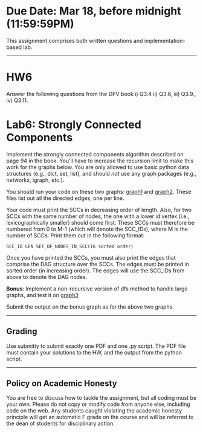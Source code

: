 <!--
.. title: HW6
.. slug: algo_hw6
.. date: 2021-03-12 21:28:01 UTC-04:00
.. tags: 
.. category: 
.. link: 
.. description: 
.. has_math: True
.. type: text
-->

# **Due Date**: Mar 18, before midnight (11:59:59PM)

This assignment comprises both written questions and
implementation-based lab.

---

# HW6

Answer the following questions from the DPV book i) Q3.4 ii) Q3.6, iii)
Q3.9., iv) Q3.11.


# Lab6: Strongly Connected Components

Implement the strongly connected components algorithm described on page
94 in the book. You'll have to increase the recursion limit to make this
work for the graphs below. You are only allowed to use basic python data
structures (e.g., dict, set, list), and should *not* use any graph
packages (e.g., networkx, igraph, etc.).

You should run your code on these two graphs: 
[graph1](http://www.cs.rpi.edu/~zaki/CS2300/data/scc_graph100.txt) 
and 
[graph2](http://www.cs.rpi.edu/~zaki/CS2300/data/scc_graph1000.txt). 
These files list out all the directed edges, one per line.

Your code must print the SCCs in decreasing order of length. Also, for
two SCCs with the same number of nodes, the one with a lower id
vertex (i.e., lexicographically smaller) should come first. 
These SCCs must therefore be numbered from 0
to M-1 (which will denote the SCC_IDs), 
where M is the number of SCCs. Print them out in the following
format:

    SCC_ID LEN SET_OF_NODES_IN_SCC(in sorted order)

Once you have printed the SCCs, you must also print the edges that
comprise the DAG structure over the SCCs. The edges must be printed in
sorted order (in increasing order). The edges will use the SCC_IDs from
above to denote the DAG nodes.

**Bonus**: Implement a non-recursive version of dfs method to handle large graphs, and test it on
[graph3](http://www.cs.rpi.edu/~zaki/CS2300/data/scc_graph10000.txt) 

Submit the output on the bonus graph as for the above two graphs.

---

## Grading

Use submitty to submit exactly one PDF and one .py script. 
The PDF file must contain your solutions to the HW, and the output from
the python script. 

---

## Policy on Academic Honesty

You are free to discuss how to tackle the assignment, but all coding
must be your own. Please do not copy or modify code from anyone else,
including code on the web. Any students caught violating the academic
honesty principle will get an automatic F grade on the course and will
be referred to the dean of students for disciplinary action.

